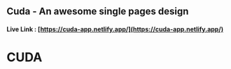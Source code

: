 ## Cuda - An awesome single pages design

#### Live Link : [https://cuda-app.netlify.app/](https://cuda-app.netlify.app/)

# CUDA
